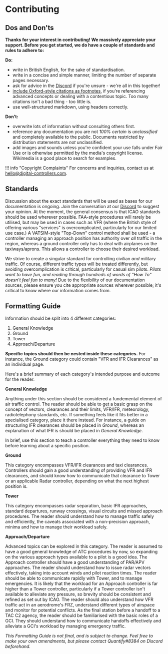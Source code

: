 # Contributing
## Dos and Don'ts

**Thanks for your interest in contributing! We massively appreciate your support. Before you get started, we do have a couple of standards and rules to adhere to:**

**Do:**

- write in British English, for the sake of standardisation.
- write in a concise and simple manner, limiting the number of separate pages necessary.
- ask for advice in the [Discord](https://discord.gg/8qXDBVs2XU) if you're unsure - we're all in this together!
- [include Oxford-style citations as footnotes](https://squidfunk.github.io/mkdocs-material/reference/footnotes/), if you're referencing advanced concepts or dealing with a contentious topic. Too many citations isn't a bad thing - too little is.
- use well-structured markdown, using headers correctly. 

**Don't:**

- overwrite lots of information without consulting others first.
- reference any documentation you are not *100% certain* is *unclassified* and completely available to the public. Documents restricted by distribution statements are *not* unclassified.
- add images and sounds unless you're confident your use falls under Fair Use or is otherwise permitted by the media's copyright license. Wikimedia is a good place to search for examples.

!!! info "Copyright Complaints"
	For concerns and inquiries, contact us at [hello@digital-controllers.com](mailto:hello@digital-controllers.com).

## Standards

Discussion about the exact standards that will be used as bases for our documentation is ongoing. Join the conversation at our [Discord](https://discord.gg/8qXDBVs2XU) to suggest your opinion. 
At the moment, the general consensus is that ICAO standards should be used wherever possible. FAA-style procedures will rarely be utilised, but may be used in cases such as VFR (where the British style of offering various "services" is overcomplicated, particularly for our limited use case.) A VATSIM-style "Top-Down" control method shall be used - a controller managing an approach position has authority over *all* traffic in the region, whereas a ground controller only has to deal with airplanes on the taxiways/aprons. This allows a controller to choose their desired workload.

We strive to create a singular standard for controlling civilian *and* military traffic. Of course, different traffic types will be treated differently, but avoiding overcomplication is critical, particularly for casual sim pilots. *Pilots want to have fun, and reading through hundreds of words of "How To" doesn't feel fun to many!*
Due to the flexibility of our documentation sources, please ensure you cite appropriate sources wherever possible; it's critical to know where our information comes from.

## Formatting Guide

Information should be split into 4 different categories:

 1. General Knowledge 
 2. Ground
 3. Tower
 4. Approach/Departure

**Specific topics should then be nested inside these categories.** For instance, the Ground category could contain "VFR and IFR Clearances" as an individual page.

Here's a brief summary of each category's intended purpose and outcome for the reader.

**General Knowledge**

Anything under this section should be considered a fundemental element of air traffic control. The reader should be able to get a basic grasp on the concept of vectors, clearances and their limits, VFR/IFR, meteorology, radiotelephony standards, etc.
If something feels like it fits better in a specialised category, place it there instead. For instance, a guide on structuring IFR clearances should be placed in *Ground*, whereas an explanation of what IFR is should be placed in *General Knowledge*.

In brief, use this section to teach a controller everything they need to know before learning about a specific position. 

**Ground**

This category encompasses VFR/IFR clearances and taxi clearances. Controllers should gain a good understanding of providing VFR and IFR clearances, and should know how to communicate that clearance to Tower or an applicable Radar controller, depending on what the next highest position is. 

**Tower**

This category encompasses radar separation, basic IFR approaches, standard departures, runway crossings, visual circuits and missed approach procedures. The reader should understand how to manage traffic safely and efficiently, the caveats associated with a non-precision approach, minima and how to manage their workload safely.

**Approach/Departure**

Advanced topics can be explored in this category. The reader is assumed to have a good general knowledge of ATC procedures by now, so expanding on the various approach types available to a pilot is a good idea. The Approach controller should have a good understanding of PAR/APV approaches.
The reader should understand how to issue radar vectors effectively, taking into account winds and pilot reaction times. The reader should be able to communicate rapidly with Tower, and to manage emergencies. It is likely that the workload for an Approach controller is far higher than a Tower controller, particularly if a Tower controller isn't available to alleviate any pressure, so brevity should be consistent and refined as set out by ICAO. The reader should also understand how VFR traffic act in an aerodrome's FRZ, understand different types of airspace and monitor for potential conflicts.
As the final station before a handoff to a TAC C2 agency, the reader should be familiarised with the basic roles of a GCI. They should understand how to communicate handoffs effectively and alleviate a GCI's workload by managing emergency traffic.

*This Formatting Guide is not final, and is subject to change. Feel free to make your own amendments, but please contact Quantify#8384 on Discord beforehand.*
